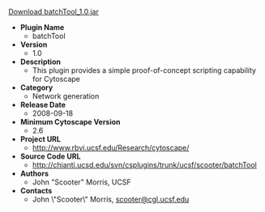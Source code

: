 <a href="batchTool_1.0.jar">Download batchTool_1.0.jar</a>

* __Plugin Name__
  * batchTool
* __Version__
  * 1.0
* __Description__
  * This plugin provides a simple proof-of-concept scripting capability for Cytoscape
* __Category__
  * Network generation
* __Release Date__
  * 2008-09-18
* __Minimum Cytoscape Version__
  * 2.6
* __Project URL__
  * http://www.rbvi.ucsf.edu/Research/cytoscape/
* __Source Code URL__
  * http://chianti.ucsd.edu/svn/csplugins/trunk/ucsf/scooter/batchTool
* __Authors__
  * John \"Scooter\" Morris, UCSF
* __Contacts__
  * John \\\"Scooter\\\" Morris, scooter@cgl.ucsf.edu
